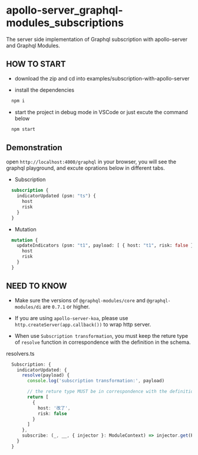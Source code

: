 # apollo-server_graphql-modules_subscriptions

The server side implementation of Graphql subscription with apollo-server and Graphql Modules.

## HOW TO START

- download the zip and cd into examples/subscription-with-apollo-server

- install the dependencies

```bash
  npm i
```

- start the project in debug mode in VSCode or just excute the command below

```bash
  npm start
```

## Demonstration

open `http://localhost:4000/graphql` in your browser, you will see the graphql playground, and excute oprations below in different tabs.

- Subscription

```graphql
  subscription {
    indicatorUpdated (psm: "ts") {
      host
      risk
    }
  }
```

- Mutation

```graphql
  mutation {
    updateIndicators (psm: "t1", payload: [ { host: "t1", risk: false } ]) {
      host
      risk
    }
  }
````

## NEED TO KNOW

- Make sure the versions of `@graphql-modules/core` and `@graphql-modules/di` are `0.7.1` or higher.

- If you are using `apollo-server-koa`, please use `http.createServer(app.callback())` to wrap http server.

- When use `Subscription transformation`, you must keep the reture type of `resolve` function in correspondence with the definition in the schema.

resolvers.ts

```typescript
  Subscription: {
    indicatorUpdated: {
      resolve(payload) {
        console.log('subscription transformation:', payload)

        // the reture type MUST be in correspondence with the definition in the schema.
        return [
          {
            host: '改了',
            risk: false
          }
        ]
      },
      subscribe: (_, __, { injector }: ModuleContext) => injector.get(PubSub).asyncIterator(['indicatorUpdated'])
    }
  }
```
